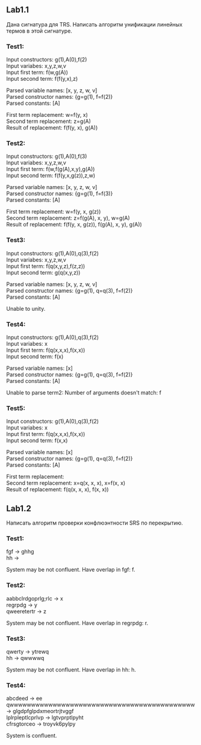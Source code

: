 ## Lab1.1

Дана сигнатура для TRS. Написать алгоритм
унификации линейных термов в этой сигнатуре.

### Test1:

Input constructors: g(1),A(0),f(2)  
Input variabes: x,y,z,w,v  
Input first term: f(w,g(A))  
Input second term: f(f(y,x),z)  

Parsed variable names: [x, y, z, w, v]  
Parsed constructor names: {g=g(1), f=f(2)}  
Parsed constants: [A]  

First term replacement: w=f(y, x)  
Second term replacement: z=g(A)  
Result of replacement: f(f(y, x), g(A))  

### Test2:

Input constructors: g(1),A(0),f(3)  
Input variabes: x,y,z,w,v  
Input first term: f(w,f(g(A),x,y),g(A))  
Input second term: f(f(y,x,g(z)),z,w)  

Parsed variable names: [x, y, z, w, v]  
Parsed constructor names: {g=g(1), f=f(3)}  
Parsed constants: [A]  

First term replacement: w=f(y, x, g(z))  
Second term replacement: z=f(g(A), x, y), w=g(A)  
Result of replacement: f(f(y, x, g(z)), f(g(A), x, y), g(A))  

### Test3:

Input constructors: g(1),A(0),q(3),f(2)  
Input variabes: x,y,z,w,v  
Input first term: f(q(x,y,z),f(z,z))  
Input second term: g(q(x,y,z))  

Parsed variable names: [x, y, z, w, v]  
Parsed constructor names: {g=g(1), q=q(3), f=f(2)}  
Parsed constants: [A]  

Unable to unity.

### Test4:

Input constructors: g(1),A(0),q(3),f(2)  
Input variabes: x  
Input first term: f(q(x,x,x),f(x,x))  
Input second term: f(x)  

Parsed variable names: [x]  
Parsed constructor names: {g=g(1), q=q(3), f=f(2)}  
Parsed constants: [A]  

Unable to parse term2: Number of arguments doesn't match: f

### Test5:

Input constructors: g(1),A(0),q(3),f(2)  
Input variabes: x  
Input first term: f(q(x,x,x),f(x,x))  
Input second term: f(x,x)  

Parsed variable names: [x]  
Parsed constructor names: {g=g(1), q=q(3), f=f(2)}  
Parsed constants: [A]  

First term replacement:  
Second term replacement: x=q(x, x, x), x=f(x, x)  
Result of replacement: f(q(x, x, x), f(x, x))  



## Lab1.2

Написать алгоритм проверки конфлюэнтности SRS по перекрытию.

### Test1:

fgf -> ghhg  
hh ->  

System may be not confluent.
Have overlap in fgf: f.

### Test2:

aabbclrdgoprlg;rlc -> x  
regrpdg -> y  
qweeretertr -> z  

System may be not confluent.
Have overlap in regrpdg: r.

### Test3:

qwerty -> ytrewq  
hh -> qwwwwq  

System may be not confluent.
Have overlap in hh: h.

### Test4:

abcdeed -> ee  
qwwwwwwwwwwwwwwwwwwwwwwwwwwwwwwwwwwwwwwwwwww -> glgdpfglpdxmeortrjtvggf  
lplrpleptlcprlvp -> lgtvprptlpyht  
cfrsgtorceo -> troyvk6pylpy  

System is confluent.
